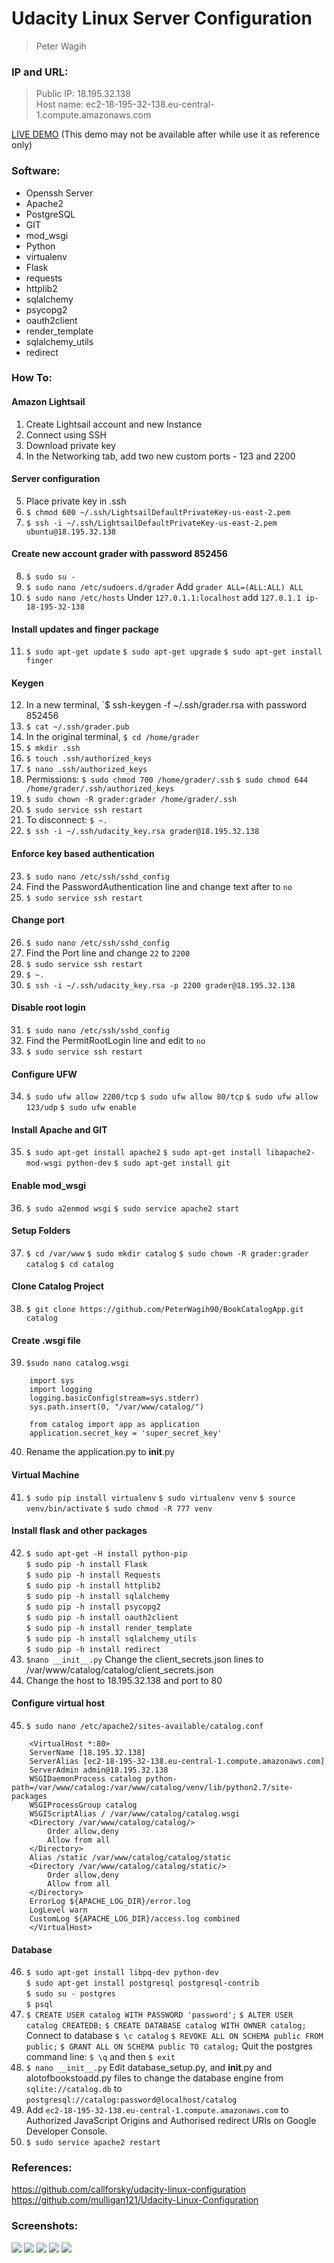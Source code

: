 # Udacity Linux Server Configuration

> Peter Wagih

### IP and URL:
> Public IP: 18.195.32.138  
> Host name: ec2-18-195-32-138.eu-central-1.compute.amazonaws.com

[LIVE DEMO](http://ec2-18-195-32-138.eu-central-1.compute.amazonaws.com) (This demo may not be available after while use it as reference only)

### Software:
* Openssh Server
* Apache2
* PostgreSQL
* GIT
* mod_wsgi
* Python
* virtualenv
* Flask
* requests  
* httplib2  
* sqlalchemy 
* psycopg2
* oauth2client 
* render_template
* sqlalchemy_utils  
* redirect

### How To:  
#### Amazon Lightsail
1. Create Lightsail account and new Instance
2. Connect using SSH
3. Download private key
4. In the Networking tab, add two new custom ports - 123 and 2200
#### Server configuration
5. Place private key in .ssh
6. `$ chmod 600 ~/.ssh/LightsailDefaultPrivateKey-us-east-2.pem`
7. `$ ssh -i ~/.ssh/LightsailDefaultPrivateKey-us-east-2.pem ubuntu@18.195.32.138 `
#### Create new account grader with password 852456
8. `$ sudo su -`
9. `$ sudo nano /etc/sudoers.d/grader`
    Add `grader ALL=(ALL:ALL) ALL`
10. `$ sudo nano /etc/hosts`
    Under `127.0.1.1:localhost` add `127.0.1.1 ip-18-195-32-138`
#### Install updates and finger package
11. `$ sudo apt-get update`
    `$ sudo apt-get upgrade`
    `$ sudo apt-get install finger`
#### Keygen
12. In a new terminal, `$ ssh-keygen -f ~/.ssh/grader.rsa with password 852456
13. `$ cat ~/.ssh/grader.pub`
14. In the original terminal, `$ cd /home/grader`
15. `$ mkdir .ssh`
16. `$ touch .ssh/authorized_keys`
17. `$ nano .ssh/authorized_keys`
18. Permissions:
    `$ sudo chmod 700 /home/grader/.ssh`
    `$ sudo chmod 644 /home/grader/.ssh/authorized_keys`
19. `$ sudo chown -R grader:grader /home/grader/.ssh`
20. `$ sudo service ssh restart`
21. To disconnect:
    `$ ~.`
22. `$ ssh -i ~/.ssh/udacity_key.rsa grader@18.195.32.138`
#### Enforce key based authentication
23. `$ sudo nano /etc/ssh/sshd_config`
24. Find the PasswordAuthentication line and change text after to `no`
25. `$ sudo service ssh restart`
#### Change port
26. `$ sudo nano /etc/ssh/sshd_config`
27. Find the Port line and change `22` to `2200`
28. `$ sudo service ssh restart`
29. `$ ~.`
30. `$ ssh -i ~/.ssh/udacity_key.rsa -p 2200 grader@18.195.32.138`
#### Disable root login
31. `$ sudo nano /etc/ssh/sshd_config`
32. Find the PermitRootLogin line and edit to `no`
33. `$ sudo service ssh restart`
#### Configure UFW
34. `$ sudo ufw allow 2200/tcp`
    `$ sudo ufw allow 80/tcp`
    `$ sudo ufw allow 123/udp`
    `$ sudo ufw enable`
#### Install Apache and GIT
35. `$ sudo apt-get install apache2`
    `$ sudo apt-get install libapache2-mod-wsgi python-dev`
    `$ sudo apt-get install git`
#### Enable mod_wsgi
36. `$ sudo a2enmod wsgi`
    `$ sudo service apache2 start`
#### Setup Folders
37. `$ cd /var/www`
    `$ sudo mkdir catalog`
    `$ sudo chown -R grader:grader catalog`
    `$ cd catalog`
#### Clone Catalog Project
38. `$ git clone https://github.com/PeterWagih90/BookCatalogApp.git catalog`
#### Create .wsgi file
39. `$sudo nano catalog.wsgi`
```
    import sys
    import logging
    logging.basicConfig(stream=sys.stderr)
    sys.path.insert(0, "/var/www/catalog/")

    from catalog import app as application
    application.secret_key = 'super_secret_key'
```
40. Rename the application.py to __init__.py
#### Virtual Machine
41. `$ sudo pip install virtualenv`
    `$ sudo virtualenv venv`
    `$ source venv/bin/activate`
    `$ sudo chmod -R 777 venv`
#### Install flask and other packages
42. `$ sudo apt-get -H install python-pip`  
    `$ sudo pip -h install Flask`  
    `$ sudo pip -h install Requests`  
    `$ sudo pip -h install httplib2`  
    `$ sudo pip -h install sqlalchemy`  
    `$ sudo pip -h install psycopg2`  
    `$ sudo pip -h install oauth2client`  
    `$ sudo pip -h install render_template`  
    `$ sudo pip -h install sqlalchemy_utils`  
    `$ sudo pip -h install redirect`  
43. `$nano __init__.py`
    Change the client_secrets.json lines to /var/www/catalog/catalog/client_secrets.json
44. Change the host to 18.195.32.138 and port to 80
#### Configure virtual host

45. `$ sudo nano /etc/apache2/sites-available/catalog.conf`
```
    <VirtualHost *:80>
    ServerName [18.195.32.138]
    ServerAlias [ec2-18-195-32-138.eu-central-1.compute.amazonaws.com]
    ServerAdmin admin@18.195.32.138
    WSGIDaemonProcess catalog python-path=/var/www/catalog:/var/www/catalog/venv/lib/python2.7/site-packages
    WSGIProcessGroup catalog
    WSGIScriptAlias / /var/www/catalog/catalog.wsgi
    <Directory /var/www/catalog/catalog/>
        Order allow,deny
        Allow from all
    </Directory>
    Alias /static /var/www/catalog/catalog/static
    <Directory /var/www/catalog/catalog/static/>
        Order allow,deny
        Allow from all
    </Directory>
    ErrorLog ${APACHE_LOG_DIR}/error.log
    LogLevel warn
    CustomLog ${APACHE_LOG_DIR}/access.log combined
    </VirtualHost>
```
 
#### Database
46. `$ sudo apt-get install libpq-dev python-dev`  
    `$ sudo apt-get install postgresql postgresql-contrib`  
    `$ sudo su - postgres`  
    `$ psql`  
47. `$ CREATE USER catalog WITH PASSWORD 'password';`
    `$ ALTER USER catalog CREATEDB;`
    `$ CREATE DATABASE catalog WITH OWNER catalog;`
    Connect to database `$ \c catalog`
    `$ REVOKE ALL ON SCHEMA public FROM public;`
    `$ GRANT ALL ON SCHEMA public TO catalog;`
    Quit the postgres command line: `$ \q` and then `$ exit`
48. `$ nano __init__.py`
     Edit database_setup.py, and __init__.py and alotofbookstoadd.py files to change the database engine from `sqlite://catalog.db` to                   `postgresql://catalog:password@localhost/catalog`
49. Add `ec2-18-195-32-138.eu-central-1.compute.amazonaws.com` to Authorized JavaScript Origins and Authorised redirect URIs on Google Developer Console.
50. `$ sudo service apache2 restart`

### References:
https://github.com/callforsky/udacity-linux-configuration  
https://github.com/mulligan121/Udacity-Linux-Configuration

### Screenshots:

![](screenshots/site1.png)
![](screenshots/site2.png)
![](screenshots/site3.png)
![](screenshots/site4.png)
![](screenshots/site5.png)
